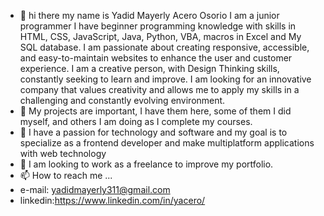- 👋 hi there my name is  Yadid Mayerly  Acero Osorio I am a junior programmer
I have beginner programming knowledge with skills in HTML, CSS, JavaScript, Java, Python, VBA, macros in Excel and My SQL database. I am passionate about creating responsive, accessible, and easy-to-maintain websites to enhance the user and customer experience. I am a creative person, with Design Thinking skills, constantly seeking to learn and improve.
I am looking for an innovative company that values creativity and allows me to apply my skills in a challenging and constantly evolving environment.
- 👀 My projects are important, I have them here, some of them I did myself, and others I am doing as I complete my courses.
- 🌱 I have a passion for technology and software and my goal is to specialize as a frontend developer and make multiplatform applications with web technology
- 💞️ I am looking to work as a freelance to improve my portfolio.
- 📫 How to reach me ...
- e-mail: yadidmayerly311@gmail.com
-  linkedin:https://www.linkedin.com/in/yacero/


<!---
devyadid/devyadid is a ✨ special ✨ repository because its `README.md` (this file) appears on your GitHub profile.
You can click the Preview link to take a look at your changes.
--->
